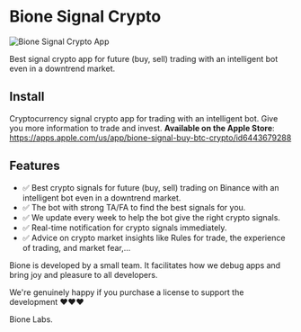 # Bione Signal Crypto

![Bione Signal Crypto App](https://img1.wsimg.com/isteam/ip/5c44168a-9e4c-47aa-abeb-f00614993042/IMG_2686.PNG/:/rs=w:1280)

Best signal crypto app for future (buy, sell) trading  with an intelligent bot even in a downtrend market.

## Install
Cryptocurrency signal crypto app for trading with an intelligent bot. Give you more information to trade and invest. 
<b>Available on the Apple Store</b>: https://apps.apple.com/us/app/bione-signal-buy-btc-crypto/id6443679288

## Features
* ✅ Best crypto signals for future (buy, sell) trading on Binance with an intelligent bot even in a downtrend market.
* ✅ The bot with strong TA/FA to find the best signals for you.
* ✅ We update every week to help the bot give the right crypto signals.
* ✅ Real-time notification for crypto signals immediately.
* ✅ Advice on crypto market insights like Rules for trade, the experience of trading, and market fear,...

Bione is developed by a small team. It facilitates how we debug apps and bring joy and pleasure to all developers.

We're genuinely happy if you purchase a license to support the development ❤️❤️❤️

Bione Labs.
